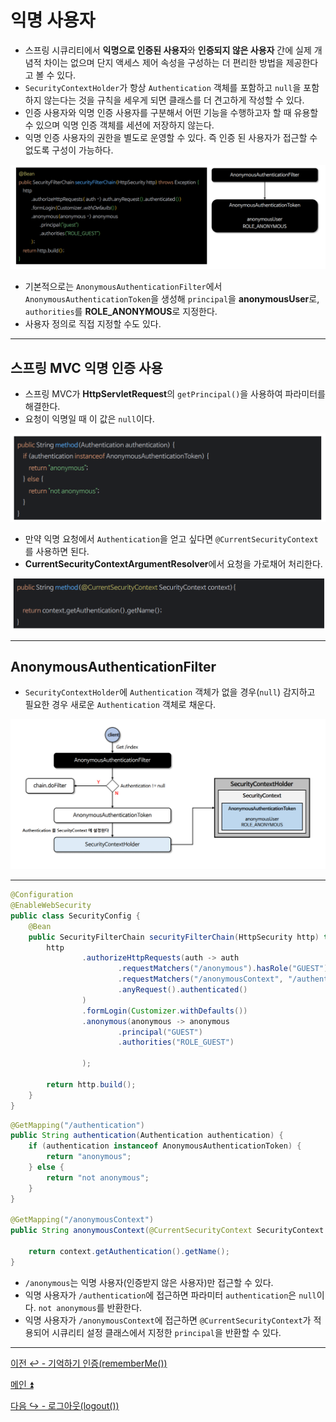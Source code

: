 # 익명 사용자

- 스프링 시큐리티에서 **익명으로 인증된 사용자**와 **인증되지 않은 사용자** 간에 실제 개념적 차이는 없으며 단지 액세스 제어 속성을 구성하는 더 편리한 방법을 제공한다고 볼 수 있다.
- `SecurityContextHolder`가 항상 `Authentication` 객체를 포함하고 `null`을 포함하지 않는다는 것을 규칙을 세우게 되면 클래스를 더 견고하게 작성할 수 있다.
- 인증 사용자와 익명 인증 사용자를 구분해서 어떤 기능을 수행하고자 할 때 유용할 수 있으며 익명 인증 객체를 세션에 저장하지 않는다.
- 익명 인증 사용자의 권한을 별도로 운영할 수 있다. 즉 인증 된 사용자가 접근할 수 없도록 구성이 가능하다.

![img_10.png](image/img_10.png)

- 기본적으로는 `AnonymousAuthenticationFilter`에서 `AnonymousAuthenticationToken`을 생성해 `principal`을 **anonymousUser**로, `authorities`를 **ROLE_ANONYMOUS**로 지정한다.
- 사용자 정의로 직접 지정할 수도 있다.

---

## 스프링 MVC 익명 인증 사용

- 스프링 MVC가 **HttpServletRequest**의 `getPrincipal()`을 사용하여 파라미터를 해결한다.
- 요청이 익명일 때 이 값은 `null`이다.

![img_11.png](image/img_11.png)

- 만약 익명 요청에서 `Authentication`을 얻고 싶다면 `@CurrentSecurityContext`를 사용하면 된다.
- **CurrentSecurityContextArgumentResolver**에서 요청을 가로채어 처리한다.

![img_12.png](image/img_12.png)

---

## AnonymousAuthenticationFilter
- `SecurityContextHolder`에 `Authentication` 객체가 없을 경우(`null`) 감지하고 필요한 경우 새로운 `Authentication` 객체로 채운다.

![img_13.png](image/img_13.png)

---

```java
@Configuration
@EnableWebSecurity
public class SecurityConfig {
    @Bean
    public SecurityFilterChain securityFilterChain(HttpSecurity http) throws Exception {
        http
                .authorizeHttpRequests(auth -> auth
                        .requestMatchers("/anonymous").hasRole("GUEST")
                        .requestMatchers("/anonymousContext", "/authentication").permitAll()
                        .anyRequest().authenticated()
                )
                .formLogin(Customizer.withDefaults())
                .anonymous(anonymous -> anonymous
                        .principal("GUEST")
                        .authorities("ROLE_GUEST")

                );

        return http.build();
    }
}
```
```java
@GetMapping("/authentication")
public String authentication(Authentication authentication) {
    if (authentication instanceof AnonymousAuthenticationToken) {
        return "anonymous";
    } else {
        return "not anonymous";
    }
}

@GetMapping("/anonymousContext")
public String anonymousContext(@CurrentSecurityContext SecurityContext context) {

    return context.getAuthentication().getName();
}
```
- `/anonymous`는 익명 사용자(인증받지 않은 사용자)만 접근할 수 있다.
- 익명 사용자가 `/authentication`에 접근하면 파라미터 `authentication`은 `null`이다. `not anonymous`를 반환한다.
- 익명 사용자가 `/anonymousContext`에 접근하면 `@CurrentSecurityContext`가 적용되어 시큐리티 설정 클래스에서 지정한 `principal`을 반환할 수 있다.

---

[이전 ↩️ - 기억하기 인증(rememberMe())](https://github.com/genesis12345678/TIL/blob/main/Spring/security/AuthenticationProcess/RememberMe.md)

[메인 ⏫](https://github.com/genesis12345678/TIL/blob/main/Spring/security/main.md)

[다음 ↪️ - 로그아웃(logout())](https://github.com/genesis12345678/TIL/blob/main/Spring/security/AuthenticationProcess/Logout.md)